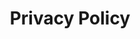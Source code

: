 ---
layout: page.njk
title: Privacy Policy
metaDescription: This is a sample meta description. If one is not present in
  your page/post's front matter, the default metadata.desciption will be used
  instead.
permalink: /privacy/index.html
chunks:
  - type: pageHeading
    template: chunks/page-title.njk
    heading: Privacy Policy
  - type: text
    template: chunks/text.njk
    text: >-
      We're glad you care about your privacy as much as we do. It is our responsibility to respect and protect your privacy regarding any information we may collect from you across our website, moonface.ga and other subdomains of [.moonface.ga]. We strive for full transparency on how we gather, use, and share your personal information.




      Throughout this privacy policy we’ll refer to our website, products and services collectively as “Services”.




      ## Information & retention




      We only collect information about you if we have a reason to do so–for example, to provide our Services, to communicate with you, or to make our Services better with your consent.




      We collect information in two ways: if and when you provide information to us and from outside sources.




      We do not collect any personally identifying information through analytics services or other automatic means. When we do have any personally identifying information from either communication with you or by your submission, we will never share this either publicly or with third-parties, except when required to by law.




      We generally discard information about you when we no longer need the information for the purposes for which we collect and use it — which are described above — and we are not legally required to continue to keep it.




      ## Security




      All data is encrypted via SSL/TLS when transmitted from our servers to your browser. The database backups are also encrypted.




      We have implemented and maintain reasonable security procedures and practices (based on the nature of the information we collect) to protect that information from unauthorized disclosure. We will strive to prevent unauthorized access to your personal information, however, no data transmission over the Internet, by wireless device or over the air is guaranteed to be 100% secure.




      ## Your rights




      If you are located in certain countries, including those that fall under the scope of the European General Data Protection Regulation (AKA the “GDPR”), data protection laws give you rights with respect to your personal data, subject to any exemptions provided by the law, including the rights to:




      * Request access to your personal data.


      * Request correction or deletion of your personal data.


      * Object to our use and processing of your personal data.


      * Request that we limit our use and processing of your personal data.


      * Request portability of your personal data.




      If you have questions about exercising these rights or need help, please contact us at privacy@moonface.ga.




      ## Changes to this policy




      We may update this policy from time to time. If we do so, we’ll notify you about significant changes by emailing you, if you are subscribed to our mailing list or by placing a prominent notice on our site.




      We also encourage you to frequently check this page for any changes to our privacy policy. Your further use of our website after a change to our privacy policy will be subject to the updated policy.
---
